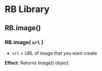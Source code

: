 # RB Library

## RB.image()

### RB.image( ```url``` )
- ```url``` = URL of image that you want create

**Effect:** Returns Image() object.